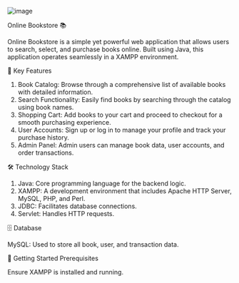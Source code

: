 ![image](https://github.com/user-attachments/assets/a904e935-5796-438a-97da-5cd88081e246)


Online Bookstore 📚

Online Bookstore is a simple yet powerful web application that allows users to search, select, and purchase books online. Built using Java, this application operates seamlessly in a XAMPP environment.

🌟 Key Features

1. Book Catalog: Browse through a comprehensive list of available books with detailed information.
2. Search Functionality: Easily find books by searching through the catalog using book names.
3. Shopping Cart: Add books to your cart and proceed to checkout for a smooth purchasing experience.
4. User Accounts: Sign up or log in to manage your profile and track your purchase history.
5. Admin Panel: Admin users can manage book data, user accounts, and order transactions.

🛠️ Technology Stack

1. Java: Core programming language for the backend logic.
2. XAMPP: A development environment that includes Apache HTTP Server, MySQL, PHP, and Perl.
3. JDBC: Facilitates database connections.
4. Servlet: Handles HTTP requests.

🗄️ Database

MySQL: Used to store all book, user, and transaction data.

🚀 Getting Started
Prerequisites

Ensure XAMPP is installed and running.
